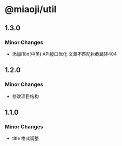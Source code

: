 # @miaoji/util

## 1.3.0

### Minor Changes

- 添加i18n(中英) API接口优化 文章不匹配拦截跳转404

## 1.2.0

### Minor Changes

- 修改项目结构

## 1.1.0

### Minor Changes

- title 格式调整
